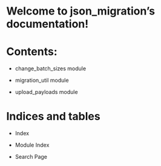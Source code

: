 <!-- json_migration documentation master file, created by
sphinx-quickstart on Thu Dec  2 15:55:51 2021.
You can adapt this file completely to your liking, but it should at least
contain the root `toctree` directive. -->
# Welcome to json_migration’s documentation!

# Contents:


* change_batch_sizes module


* migration_util module


* upload_payloads module


# Indices and tables


* Index


* Module Index


* Search Page
